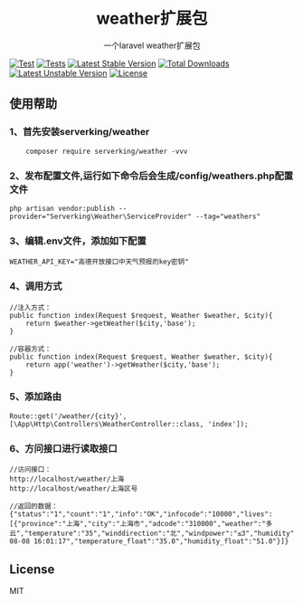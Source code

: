 <h1 align="center"> weather扩展包</h1>

<p align="center"> 一个laravel weather扩展包</p>

[![Test](https://github.com/RockyBin/laravel_weather/actions/workflows/test.yml/badge.svg)](https://github.com/RockyBin/laravel_weather/actions/workflows/test.yml)
[![Tests](https://img.shields.io/badge/tests-passing-brightgreen)](https://github.com/serverking/weather/actions/workflows/test.yml)
[![Latest Stable Version](http://poser.pugx.org/serverking/weather/v/stable.svg)](https://packagist.org/packages/serverking/weather) [![Total Downloads](http://poser.pugx.org/serverking/weather/downloads)](https://packagist.org/packages/serverking/weather)
[![Latest Unstable Version](https://poser.pugx.org/serverking/weather/v/unstable.svg)](https://packagist.org/packages/serverking/weather)
[![License](https://poser.pugx.org/serverking/weather/license.svg)](https://packagist.org/packages/serverking/weather)


## 使用帮助
### 1、首先安装serverking/weather
```language
	composer require serverking/weather -vvv
```
### 2、发布配置文件,运行如下命令后会生成/config/weathers.php配置文件
```language
php artisan vendor:publish --provider="Serverking\Weather\ServiceProvider" --tag="weathers"

```

### 3、编辑.env文件，添加如下配置
```language
WEATHER_API_KEY="高德开放接口中天气预报的key密钥"

```

### 4、调用方式
```language
//注入方式：
public function index(Request $request, Weather $weather, $city){
	return $weather->getWeather($city,'base');
}

//容器方式：
public function index(Request $request, Weather $weather, $city){
    return app('weather')->getWeather($city,'base');
}

```

### 5、添加路由
```language
Route::get('/weather/{city}', [\App\Http\Controllers\WeatherController::class, 'index']);
```

### 6、方问接口进行读取接口
```language
//访问接口：
http://localhost/weather/上海
http://localhost/weather/上海区号

//返回的数据：
{"status":"1","count":"1","info":"OK","infocode":"10000","lives":[{"province":"上海","city":"上海市","adcode":"310000","weather":"多云","temperature":"35","winddirection":"北","windpower":"≤3","humidity":"51","reporttime":"2025-08-08 16:01:17","temperature_float":"35.0","humidity_float":"51.0"}]}

```

## License

MIT